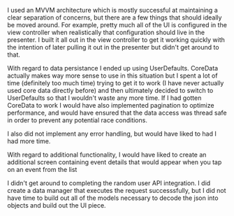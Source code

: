 I used an MVVM architecture which is mostly successful at maintaining a clear separation of concerns, but there are a few things that should ideally be moved around. For example, pretty much all of the UI is configured in the view controller when realistically that configuration should live in the presenter. I built it all out in the view controller to get it working quickly with the intention of later pulling it out in the presenter but didn't get around to that.

With regard to data persistance I ended up using UserDefaults. CoreData actually makes way more sense to use in this situation but I spent a lot of time (definitely too much time) trying to get it to work (I have never actually used core data directly before) and then ultimately decided to switch to UserDefaults so that I wouldn't waste any more time. If I had gotten CoreData to work I would have also implemented pagination to optimize performance, and would have ensured that the data access was thread safe in order to prevent any potential race conditions.

I also did not implement any error handling, but would have liked to had I had more time.

With regard to additional functionality, I would have liked to create an additional screen containing event details that would appear when you tap on an event from the list

I didn't get around to completing the random user API integration. I did create a data manager that executes the request successsfully, but I did not have time to build out all of the models necessary to decode the json into objects and build out the UI piece.
